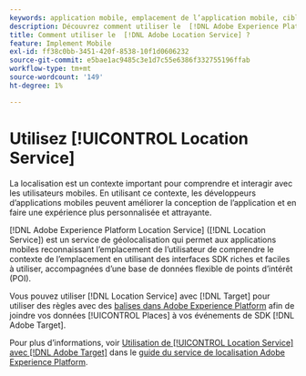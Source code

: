 ```yaml
---
keywords: application mobile, emplacement de l’application mobile, cibler une application mobile, emplacements cibles mobiles, service d’emplacement, service d’emplacement adobe experience cloud location service, pois, points ciblés, sdk, emplacement, application mobile1
description: Découvrez comment utiliser le  [!DNL Adobe Experience Platform Location Service] pour activer vos applications mobiles avec une connaissance de l’emplacement.
title: Comment utiliser le  [!DNL Adobe Location Service] ?
feature: Implement Mobile
exl-id: ff38c0bb-3451-420f-8538-10f1d0606232
source-git-commit: e5bae1ac9485c3e1d7c55e6386f332755196ffab
workflow-type: tm+mt
source-wordcount: '149'
ht-degree: 1%

---
```


# Utilisez [!UICONTROL Location Service]

La localisation est un contexte important pour comprendre et interagir avec les utilisateurs mobiles. En utilisant ce contexte, les développeurs d’applications mobiles peuvent améliorer la conception de l’application et en faire une expérience plus personnalisée et attrayante.

[!DNL Adobe Experience Platform Location Service] ([!DNL Location Service]) est un service de géolocalisation qui permet aux applications mobiles reconnaissant l’emplacement de l’utilisateur de comprendre le contexte de l’emplacement en utilisant des interfaces SDK riches et faciles à utiliser, accompagnées d’une base de données flexible de points d’intérêt (POI).

Vous pouvez utiliser [!DNL Location Service] avec [!DNL Target] pour utiliser des règles avec des [balises dans Adobe Experience Platform](https://experienceleague.adobe.com/docs/experience-platform/tags/home.html?lang=fr) afin de joindre vos données [!UICONTROL Places] à vos événements de SDK [!DNL Adobe Target].

Pour plus d’informations, voir [Utilisation de [!UICONTROL Location Service] avec [!DNL Adobe Target]](https://experienceleague.adobe.com/docs/places/using/use-places-with-other-solutions/places-target/places-target.html) dans le [guide du service de localisation Adobe Experience Platform](https://experienceleague.adobe.com/docs/places/using/home.html).
